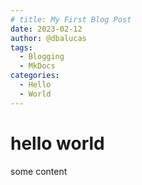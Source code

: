 ```yaml
---
# title: My First Blog Post
date: 2023-02-12
author: @dbalucas
tags:
  - Blogging
  - MkDocs
categories:
  - Hello
  - World
---
```


# hello world
some content 